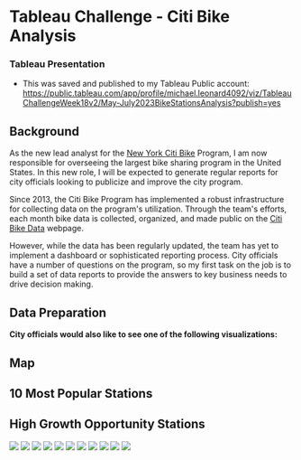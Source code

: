 # Tableau Challenge - Citi Bike Analysis





### Tableau Presentation

* This was saved and published to my Tableau Public account: https://public.tableau.com/app/profile/michael.leonard4092/viz/TableauChallengeWeek18v2/May-July2023BikeStationsAnalysis?publish=yes

## Background

As the new lead analyst for the [New York Citi Bike](https://en.wikipedia.org/wiki/Citi_Bike) Program, I am now responsible for overseeing the largest bike sharing program in the United States. In this new role, I will be expected to generate regular reports for city officials looking to publicize and improve the city program.

Since 2013, the Citi Bike Program has implemented a robust infrastructure for collecting data on the program's utilization. Through the team's efforts, each month bike data is collected, organized, and made public on the [Citi Bike Data](https://www.citibikenyc.com/system-data) webpage.

However, while the data has been regularly updated, the team has yet to implement a dashboard or sophisticated reporting process. City officials have a number of questions on the program, so my first task on the job is to build a set of data reports to provide the answers to key business needs to drive decision making. 

## Data Preparation





**City officials would also like to see one of the following visualizations:**




## Map



## 10 Most Popular Stations

## High Growth Opportunity Stations    



<img src="ReadME Pictures/10 Growth Opportunity Stations by Month and Bike Type.png">
<img src="ReadME Pictures/10 Most Popular Dashboard.png">
<img src="ReadME Pictures/All Stations by Size.png">
<img src="ReadME Pictures/Bike Stations with Strong Growth Opportunity Map.png">
<img src="ReadME Pictures/Most Popular Starting Points.png">
<img src="ReadME Pictures/Opening Pic.png">
<img src="ReadME Pictures/Strong Growth Opportunity Dashboard.png">
<img src="ReadME Pictures/Top 10 Bike Stations Map.png">
<img src="ReadME Pictures/Top 10 Bike Stations Peak Times.png">
<img src="ReadME Pictures/Top 10 Bike Stations by Month & Bike Type.png.png">
<img src="RReadME Pictures/Top 10 Bike Stations.png">


